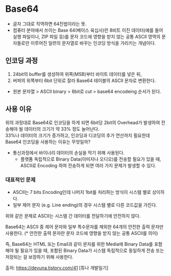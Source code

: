# Base64
- 글자 그대로 직역하면 64진법이라는 뜻.
- 컴퓨터 분야에서 쓰이는 Base 64(베이스 육십사)란 8비트 이진 데이터(예를 들어 실행 파일이나, ZIP 파일 등)를 
문자 코드에 영향을 받지 않는 공통 ASCII 영역의 문자들로만 이루어진 일련의 문자열로 바꾸는 인코딩 방식을 가리키는 개념이다.

## 인코딩 과정
1. 24bit의 buffer를 생성하여 위쪽(MSB)부터 바이트 데이터를 넣은 뒤,
2. 버퍼의 위쪽부터 6bit 단위로 잘라 Base64 테이블의 ASCII 문자로 변환한다. 
- 원본 문자열 > ASCII binary > 6bit로 cut > base64 encodeing 순서가 된다.

## 사용 이유
위의 과정대로 Base64로 인코딩을 하게 되면  6bit당 2bit의 Overhead가 발생하여
전송해야 될 데이터의 크기가 약 33% 정도 늘어난다.   
33%나 데이터의 크기가 증가하고, 인코딩과 디코딩의 추가 연산까지 필요한데
Base64 인코딩을 사용하는 이유는 무엇일까?

- 통신과정에서 바이너리 데이터의 손실을 막기 위해 사용된다.
  - 플랫폼 독립적으로 Binary Data(이미지나 오디오)를 전송할 필요가 있을 때, 
  ASCII로 Encoding 하여 전송하게 되면 여러 가지 문제가 발생할 수 있다.

### 대표적인 문제
- ASCII는 7 bits Encoding인데 나머지 1bit를 처리하는 방식이 시스템 별로 상이하다.
- 일부 제어 문자 (e.g. Line ending)의 경우 시스템 별로 다른 코드값을 가진다.

위와 같은 문제로 ASCII는 시스템 간 데이터를 전달하기에 안전하지 않다. 

Base64는 ASCII 중 제어 문자와 일부 특수문자를 제외한 64개의 안전한 출력 문자만 사용한다.
(* 안전한 출력 문자란 문자 코드에 영향을 받지 않는 공통 ASCII를 의미)

즉, Base64는 HTML 또는 Email과 같이 문자를 위한 Media에 Binary Data를 포함해야 
될 필요가 있을 때, 포함된 Binary Data가 시스템 독립적으로 동일하게 전송 또는 저장되는 걸 보장하기 위해 사용한다.


출처: https://devuna.tistory.com/41 [튜나 개발일기]
